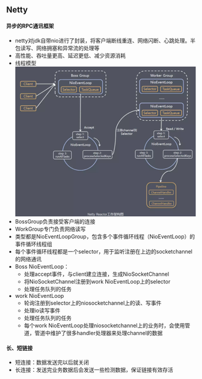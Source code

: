 ## Netty 

#### 异步的RPC通讯框架
- netty对jdk自带nio进行了封装，将客户端断线重连、网络闪断、心跳处理。半包读写、网络拥塞和异常流的处理等
- 高性能、吞吐量更高、延迟更低、减少资源消耗
- 线程模型
  ![](/studyforbat/pic/netty_thread.png)
- BossGroup负责接受客户端的连接
- WorkGroup专门负责网络读写
- 类型都是NioEventLoopGroup，包含多个事件循环线程（NioEventLoop）的事件循环线程组
- 每个事件循环线程都是一个selector，用于监听注册在上边的socketchannel的网络通讯
- Boss NioEventLoop：
  - 处理accept事件，与client建立连接，生成NioSocketChannel
  - 将NioSocketChannel注册到work NioEventLoop上的selector
  - 处理任务队列的任务
- work NioEventLoop
  - 轮询注册到selector上的niosocketchannel上的读、写事件
  - 处理io读写事件
  - 处理任务队列的任务
  - 每个work NioEventLoop处理niosocketchannel上的业务时，会使用管道，管道中维护了很多handler处理器来处理channel的数据
#### 长、短链接
- 短连接：数据发送完以后就关闭
- 长连接：发送完业务数据后会发送一些检测数据，保证链接有效存活
